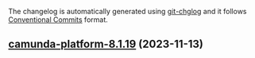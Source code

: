 The changelog is automatically generated using [git-chglog](https://github.com/git-chglog/git-chglog)
and it follows [Conventional Commits](https://www.conventionalcommits.org/en/v1.0.0/) format.


<a name="camunda-platform-8.1.19"></a>
## [camunda-platform-8.1.19](https://github.com/camunda/camunda-platform-helm/compare/camunda-platform-8.1.18...camunda-platform-8.1.19) (2023-11-13)

